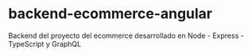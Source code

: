 # backend-ecommerce-angular
Backend del proyecto del ecommerce desarrollado en Node - Express - TypeScript y GraphQL
